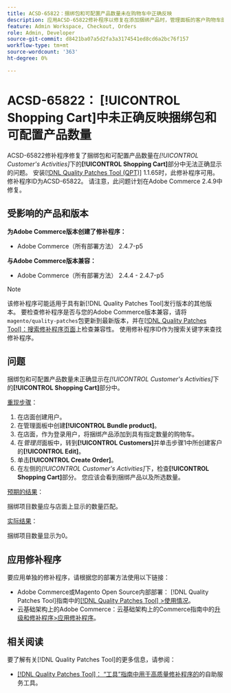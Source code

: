 ```yaml
---
title: ACSD-65822：捆绑包和可配置产品数量未在购物车中正确反映
description: 应用ACSD-65822修补程序以修复在添加捆绑产品时，管理面板的客户购物车部分中的数量显示为0的Adobe Commerce问题。
feature: Admin Workspace, Checkout, Orders
role: Admin, Developer
source-git-commit: d8421ba07a5d2fa3a3174541ed8cd6a2bc76f157
workflow-type: tm+mt
source-wordcount: '363'
ht-degree: 0%

---
```



# ACSD-65822： [!UICONTROL Shopping Cart]中未正确反映捆绑包和可配置产品数量

ACSD-65822修补程序修复了捆绑包和可配置产品数量在&#x200B;*[!UICONTROL Customer's Activities]*&#x200B;下的&#x200B;**[!UICONTROL Shopping Cart]**&#x200B;部分中无法正确显示的问题。 安装[[!DNL Quality Patches Tool (QPT)]](/help/tools/quality-patches-tool/quality-patches-tool-to-self-serve-quality-patches.md) 1.1.65时，此修补程序可用。 修补程序ID为ACSD-65822。 请注意，此问题计划在Adobe Commerce 2.4.9中修复。

## 受影响的产品和版本

**为Adobe Commerce版本创建了修补程序：**

* Adobe Commerce（所有部署方法） 2.4.7-p5

**与Adobe Commerce版本兼容：**

* Adobe Commerce（所有部署方法） 2.4.4 - 2.4.7-p5

>[!NOTE]
>
>该修补程序可能适用于具有新[!DNL Quality Patches Tool]发行版本的其他版本。 要检查修补程序是否与您的Adobe Commerce版本兼容，请将`magento/quality-patches`包更新到最新版本，并在[[!DNL Quality Patches Tool]：搜索修补程序页面](https://experienceleague.adobe.com/tools/commerce-quality-patches/index.html)上检查兼容性。 使用修补程序ID作为搜索关键字来查找修补程序。

## 问题

捆绑包和可配置产品数量未正确显示在&#x200B;*[!UICONTROL Customer's Activities]*&#x200B;下的&#x200B;**[!UICONTROL Shopping Cart]**&#x200B;部分中。

<u>重现步骤</u>：

1. 在店面创建用户。
2. 在管理面板中创建&#x200B;**[!UICONTROL Bundle product]**。
3. 在店面，作为登录用户，将捆绑产品添加到具有指定数量的购物车。
4. 在&#x200B;*管理员*&#x200B;面板中，转到&#x200B;**[!UICONTROL Customers]**&#x200B;并单击步骤1中所创建客户的&#x200B;**[!UICONTROL Edit]**。
5. 单击&#x200B;**[!UICONTROL Create Order]**。
6. 在左侧的&#x200B;*[!UICONTROL Customer's Activities]*&#x200B;下，检查&#x200B;**[!UICONTROL Shopping Cart]**&#x200B;部分。 您应该会看到捆绑产品以及所选数量。

<u>预期的结果</u>：

捆绑项目数量应与店面上显示的数量匹配。

<u>实际结果</u>：

捆绑项目数量显示为0。

## 应用修补程序

要应用单独的修补程序，请根据您的部署方法使用以下链接：

* Adobe Commerce或Magento Open Source内部部署： [!DNL Quality Patches Tool]指南中的[[!DNL Quality Patches Tool] >使用情况](/help/tools/quality-patches-tool/usage.md)。
* 云基础架构上的Adobe Commerce：云基础架构上的Commerce指南中的[升级和修补程序>应用修补程序](https://experienceleague.adobe.com/docs/commerce-cloud-service/user-guide/develop/upgrade/apply-patches.html)。

## 相关阅读

要了解有关[!DNL Quality Patches Tool]的更多信息，请参阅：

* [[!DNL Quality Patches Tool]： “工具”指南中用于高质量修补程序的](/help/tools/quality-patches-tool/quality-patches-tool-to-self-serve-quality-patches.md)的自助服务工具。
